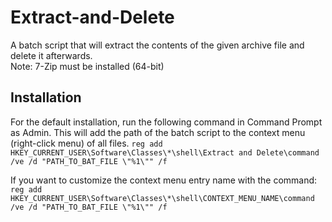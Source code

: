 # Extract-and-Delete

A batch script that will extract the contents of the given archive file and delete it afterwards.  
Note: 7-Zip must be installed (64-bit)

## Installation  
For the default installation, run the following command in Command Prompt as Admin. This will add the path of the batch script to the context menu (right-click menu) of all files.
```reg add HKEY_CURRENT_USER\Software\Classes\*\shell\Extract and Delete\command /ve /d "PATH_TO_BAT_FILE \"%1\"" /f```   

If you want to customize the context menu entry name with the command:
```reg add HKEY_CURRENT_USER\Software\Classes\*\shell\CONTEXT_MENU_NAME\command /ve /d "PATH_TO_BAT_FILE \"%1\"" /f```  

